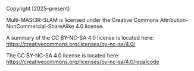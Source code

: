 Copyright [2025–present]

Multi-MASt3R-SLAM is licensed under the Creative Commons Attribution-NonCommercial-ShareAlike 4.0 license.

A summary of the CC BY-NC-SA 4.0 license is located here:
	https://creativecommons.org/licenses/by-nc-sa/4.0/

The CC BY-NC-SA 4.0 license is located here:
	https://creativecommons.org/licenses/by-nc-sa/4.0/legalcode